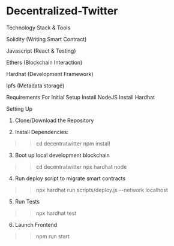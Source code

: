# Decentralized-Twitter

Technology Stack & Tools

Solidity (Writing Smart Contract)

Javascript (React & Testing)

Ethers (Blockchain Interaction)

Hardhat (Development Framework)

Ipfs (Metadata storage)

Requirements For Initial Setup
Install NodeJS
Install Hardhat

Setting Up

1. Clone/Download the Repository

2. Install Dependencies:
>> cd decentratwitter
>> npm install

3. Boot up local development blockchain
>> cd decentratwitter
>> npx hardhat node

4. Run deploy script to migrate smart contracts
>> npx hardhat run scripts/deploy.js --network localhost

5. Run Tests
>> npx hardhat test

6. Launch Frontend
>> npm run start
